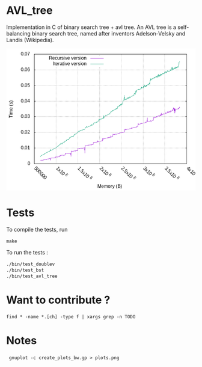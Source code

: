 # AVL_tree
 Implementation in C of binary search tree + avl tree.
 An AVL tree is a self-balancing binary search tree, named after inventors Adelson-Velsky and Landis (Wikipedia).

![](plots.png)

# Tests

To compile the tests, run
```
make
```

To run the tests :
```
./bin/test_doublev
./bin/test_bst
./bin/test_avl_tree
```

# Want to contribute ?

```
find * -name *.[ch] -type f | xargs grep -n TODO
```

# Notes

` gnuplot -c create_plots_bw.gp > plots.png` 
